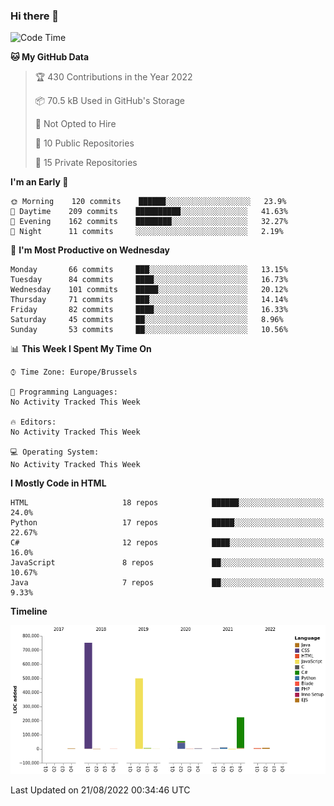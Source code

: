 ### Hi there 👋

<!--START_SECTION:waka-->
![Code Time](http://img.shields.io/badge/Code%20Time-1%2C101%20hrs%2048%20mins-blue)

**🐱 My GitHub Data** 

> 🏆 430 Contributions in the Year 2022
 > 
> 📦 70.5 kB Used in GitHub's Storage 
 > 
> 🚫 Not Opted to Hire
 > 
> 📜 10 Public Repositories 
 > 
> 🔑 15 Private Repositories  
 > 
**I'm an Early 🐤** 

```text
🌞 Morning    120 commits    ██████░░░░░░░░░░░░░░░░░░░   23.9% 
🌆 Daytime    209 commits    ██████████░░░░░░░░░░░░░░░   41.63% 
🌃 Evening    162 commits    ████████░░░░░░░░░░░░░░░░░   32.27% 
🌙 Night      11 commits     ░░░░░░░░░░░░░░░░░░░░░░░░░   2.19%

```
📅 **I'm Most Productive on Wednesday** 

```text
Monday       66 commits     ███░░░░░░░░░░░░░░░░░░░░░░   13.15% 
Tuesday      84 commits     ████░░░░░░░░░░░░░░░░░░░░░   16.73% 
Wednesday    101 commits    █████░░░░░░░░░░░░░░░░░░░░   20.12% 
Thursday     71 commits     ███░░░░░░░░░░░░░░░░░░░░░░   14.14% 
Friday       82 commits     ████░░░░░░░░░░░░░░░░░░░░░   16.33% 
Saturday     45 commits     ██░░░░░░░░░░░░░░░░░░░░░░░   8.96% 
Sunday       53 commits     ██░░░░░░░░░░░░░░░░░░░░░░░   10.56%

```


📊 **This Week I Spent My Time On** 

```text
⌚︎ Time Zone: Europe/Brussels

💬 Programming Languages: 
No Activity Tracked This Week

🔥 Editors: 
No Activity Tracked This Week

💻 Operating System: 
No Activity Tracked This Week

```

**I Mostly Code in HTML** 

```text
HTML                     18 repos            ██████░░░░░░░░░░░░░░░░░░░   24.0% 
Python                   17 repos            █████░░░░░░░░░░░░░░░░░░░░   22.67% 
C#                       12 repos            ████░░░░░░░░░░░░░░░░░░░░░   16.0% 
JavaScript               8 repos             ██░░░░░░░░░░░░░░░░░░░░░░░   10.67% 
Java                     7 repos             ██░░░░░░░░░░░░░░░░░░░░░░░   9.33%

```


**Timeline**

![Chart not found](https://raw.githubusercontent.com/guillaumedeplancke/guillaumedeplancke/main/charts/bar_graph.png) 


 Last Updated on 21/08/2022 00:34:46 UTC
<!--END_SECTION:waka-->
